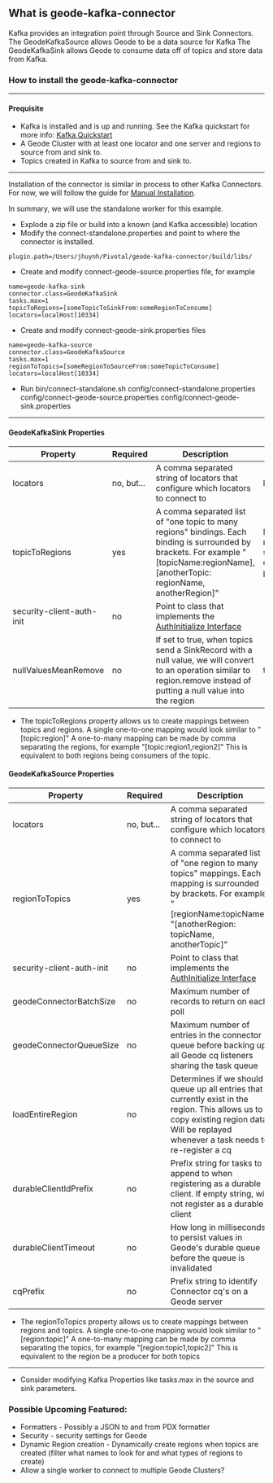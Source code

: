## What is geode-kafka-connector

Kafka provides an integration point through Source and Sink Connectors.  The GeodeKafkaSource allows Geode to be a data source for Kafka
The GeodeKafkaSink allows Geode to consume data off of topics and store data from Kafka.

### How to install the geode-kafka-connector
---
#### Prequisite
* Kafka is installed and is up and running.  See the Kafka quickstart for more info: [Kafka Quickstart](https://kafka.apache.org/quickstart)
* A Geode Cluster with at least one locator and one server and regions to source from and sink to.
* Topics created in Kafka to source from and sink to.
---
Installation of the connector is similar in process to other Kafka Connectors.  For now, we will follow the guide for [Manual Installation](https://docs.confluent.io/current/connect/managing/install.html#install-connector-manually).

In summary, we will use the standalone worker for this example.
* Explode a zip file or build into a known (and Kafka accessible) location
* Modify the connect-standalone.properties and point to where the connector is installed.
```
plugin.path=/Users/jhuynh/Pivotal/geode-kafka-connector/build/libs/
```
* Create and modify connect-geode-source.properties file, for example
```
name=geode-kafka-sink
connector.class=GeodeKafkaSink
tasks.max=1
topicToRegions=[someTopicToSinkFrom:someRegionToConsume]
locators=localHost[10334]
```
* Create and modify connect-geode-sink.properties files
```
name=geode-kafka-source
connector.class=GeodeKafkaSource
tasks.max=1
regionToTopics=[someRegionToSourceFrom:someTopicToConsume]
locators=localHost[10334]
```

* Run
bin/connect-standalone.sh config/connect-standalone.properties config/connect-geode-source.properties config/connect-geode-sink.properties


---
#### GeodeKafkaSink Properties
| Property | Required | Description| Default |
|---|---|---|---|
| locators | no, but...| A comma separated string of locators that configure which locators to connect to | localhost[10334] |
|topicToRegions| yes| A comma separated list of "one topic to many regions" bindings.  Each binding is surrounded by brackets. For example "[topicName:regionName], [anotherTopic: regionName, anotherRegion]" | None.  This is required to be set in the source connector properties
|security-client-auth-init| no | Point to class that implements the [AuthInitialize Interface](https://gemfire.docs.pivotal.io/99/geode/managing/security/implementing_authentication.html)
|nullValuesMeanRemove | no | If set to true, when topics send a SinkRecord with a null value, we will convert to an operation similar to region.remove instead of putting a null value into the region | true |

* The topicToRegions property allows us to create mappings between topics  and regions.  A single one-to-one mapping would look similar to "[topic:region]" A one-to-many mapping can be made by comma separating the regions, for example "[topic:region1,region2]"  This is equivalent to both regions being consumers of the topic.

#### GeodeKafkaSource Properties
| Property | Required| Description| Default |
|---|---|---|---|
| locators | no, but...| A comma separated string of locators that configure which locators to connect to | localhost[10334] |
|regionToTopics| yes | A comma separated list of "one region to many topics" mappings.  Each mapping is surrounded by brackets.  For example "[regionName:topicName], "[anotherRegion: topicName, anotherTopic]" | None.  This is required to be set in the source connector properties|
|security-client-auth-init| no | Point to class that implements the [AuthInitialize Interface](https://gemfire.docs.pivotal.io/99/geode/managing/security/implementing_authentication.html)
|geodeConnectorBatchSize| no | Maximum number of records to return on each poll| 100 |
|geodeConnectorQueueSize| no | Maximum number of entries in the connector queue before backing up all Geode cq listeners sharing the task queue | 10000 |
| loadEntireRegion| no| Determines if we should queue up all entries that currently exist in the region.  This allows us to copy existing region data.  Will be replayed whenever a task needs to re-register a cq| true |
|durableClientIdPrefix| no | Prefix string for tasks to append to when registering as a durable client.  If empty string, will not register as a durable client | "" |
| durableClientTimeout| no | How long in milliseconds to persist values in Geode's durable queue before the queue is invalidated| 60000 |
| cqPrefix| no| Prefix string to identify Connector cq's on a Geode server |cqForGeodeKafka |

* The regionToTopics property allows us to create mappings between regions and topics.  A single one-to-one mapping would look similar to "[region:topic]" A one-to-many mapping can be made by comma separating the topics, for example "[region:topic1,topic2]"  This is equivalent to the region be a producer for both topics 

---

* Consider modifying Kafka Properties like tasks.max in the source and sink parameters.

### Possible Upcoming Featured:
* Formatters - Possibly a JSON to and from PDX formatter
* Security - security settings for Geode
* Dynamic Region creation - Dynamically create regions when topics are created (filter what names to look for and what types of regions to create)
* Allow a single worker to connect to multiple Geode Clusters?
